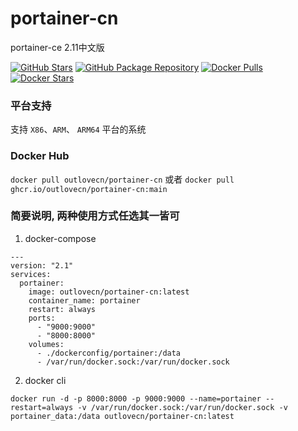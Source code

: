 # portainer-cn

portainer-ce 2.11中文版 

[![GitHub Stars](https://img.shields.io/github/stars/outlovecn/portainer-cn.svg?color=94398d&labelColor=555555&logoColor=ffffff&style=for-the-badge&logo=github)](https://github.com/outlovecn/portainer-cn)
[![GitHub Package Repository](https://img.shields.io/static/v1.svg?color=94398d&labelColor=555555&logoColor=ffffff&style=for-the-badge&label=outlovecn&message=GitHub%20Package&logo=github)](https://github.com/outlovecn/portainer-cn/packages)
[![Docker Pulls](https://img.shields.io/docker/pulls/outlovecn/portainer-cn.svg?color=94398d&labelColor=555555&logoColor=ffffff&style=for-the-badge&label=pulls&logo=docker)](https://hub.docker.com/r/outlovecn/portainer-cn)
[![Docker Stars](https://img.shields.io/docker/stars/outlovecn/portainer-cn.svg?color=94398d&labelColor=555555&logoColor=ffffff&style=for-the-badge&label=stars&logo=docker)](https://hub.docker.com/r/outlovecn/portainer-cn)

### 平台支持

支持 `X86`、`ARM`、 `ARM64` 平台的系统

### Docker Hub

`docker pull outlovecn/portainer-cn`
或者
`docker pull ghcr.io/outlovecn/portainer-cn:main`

### 简要说明, 两种使用方式任选其一皆可

1. docker-compose 

```
---
version: "2.1"
services:
  portainer:
    image: outlovecn/portainer-cn:latest
    container_name: portainer
    restart: always
    ports:
      - "9000:9000"
      - "8000:8000"
    volumes:
      - ./dockerconfig/portainer:/data
      - /var/run/docker.sock:/var/run/docker.sock
```

2. docker cli

```
docker run -d -p 8000:8000 -p 9000:9000 --name=portainer --restart=always -v /var/run/docker.sock:/var/run/docker.sock -v portainer_data:/data outlovecn/portainer-cn:latest
```


